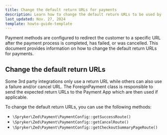 ```yaml
---
title: Change the default return URLs for payments
description: Learn how to change the default return URLs to be used by third-party payment service providers
last_updated: Nov. 27, 2024
template: howto-guide-template
---
```


Payment methods are configured to redirect the customer to a specific URL after the payment process is completed, has failed, or was cancelled. This document provides information on how to change the default return URLs for payments.

## Change the default return URLs

Some 3rd party integrations only use a return URL while others can also use a failure and/or cancel URL. The ForeignPayment class is responsible to send the expected return URLs to the Payment App which are then used if applicable.

To change the default return URLs, you can  use the following methods:

- `\Spryker\Zed\Payment\PaymentConfig::getSuccessRoute()`
- `\Spryker\Zed\Payment\PaymentConfig::getCancelRoute()`
- `\Spryker\Zed\Payment\PaymentConfig::getCheckoutSummaryPageRoute()`